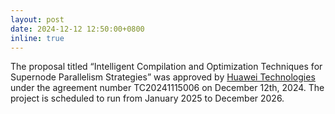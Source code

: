 ```yaml
---
layout: post
date: 2024-12-12 12:50:00+0800
inline: true
---
```


The proposal titled “Intelligent Compilation and Optimization Techniques for Supernode Parallelism Strategies” was approved by [Huawei Technologies](https://www.huawei.com/en/) under the agreement number TC20241115006 on December 12th, 2024. The project is scheduled to run from January 2025 to December 2026.
